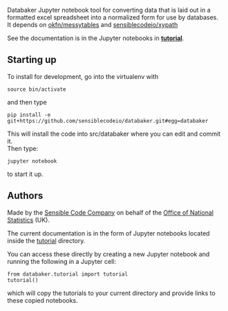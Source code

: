 Databaker Jupyter notebook tool for converting data that is laid out in a formatted excel 
spreadsheet into a normalized form for use by databases.  
It depends on [okfn/messytables](https://github.com/okfn/messytables) and 
[sensiblecodeio/xypath](https://github.com/sensiblecodeio/xypath)

See the documentation is in the Jupyter notebooks in
**[tutorial](databaker/tutorial)**.

## Starting up

To install for development, go into the virtualenv with 

`source bin/activate`

and then type

`pip install -e git+https://github.com/sensiblecodeio/databaker.git#egg=databaker`

This will install the code into src/databaker where you can edit and commit it.  
Then type:

`jupyter notebook` 

to start it up.  

## Authors

Made by the [Sensible Code Company](http://sensiblecode.io) on behalf of the 
[Office of National Statistics](https://www.ons.gov.uk/) (UK).

The current documentation is in the form of Jupyter notebooks located
inside the [tutorial](databaker/tutorial) directory.

You can access these directly by creating a new Jupyter notebook and
running the following in a Jupyter cell:

```
from databaker.tutorial import tutorial
tutorial()
```

which will copy the tutorials to your current directory and provide
links to these copied notebooks.
